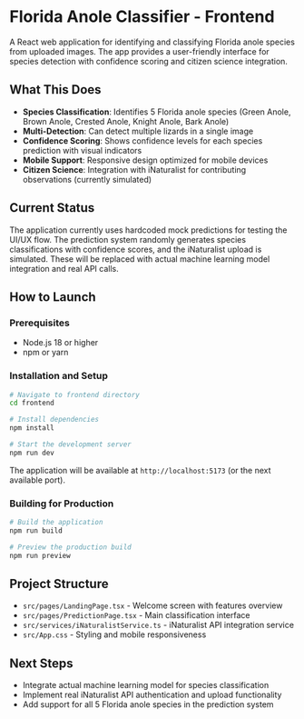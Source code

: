 # Florida Anole Classifier - Frontend

A React web application for identifying and classifying Florida anole species from uploaded images. The app provides a user-friendly interface for species detection with confidence scoring and citizen science integration.

## What This Does

- **Species Classification**: Identifies 5 Florida anole species (Green Anole, Brown Anole, Crested Anole, Knight Anole, Bark Anole)
- **Multi-Detection**: Can detect multiple lizards in a single image
- **Confidence Scoring**: Shows confidence levels for each species prediction with visual indicators
- **Mobile Support**: Responsive design optimized for mobile devices
- **Citizen Science**: Integration with iNaturalist for contributing observations (currently simulated)

## Current Status

The application currently uses hardcoded mock predictions for testing the UI/UX flow. The prediction system randomly generates species classifications with confidence scores, and the iNaturalist upload is simulated. These will be replaced with actual machine learning model integration and real API calls.

## How to Launch

### Prerequisites
- Node.js 18 or higher
- npm or yarn

### Installation and Setup
```bash
# Navigate to frontend directory
cd frontend

# Install dependencies
npm install

# Start the development server
npm run dev
```

The application will be available at `http://localhost:5173` (or the next available port).

### Building for Production
```bash
# Build the application
npm run build

# Preview the production build
npm run preview
```

## Project Structure

- `src/pages/LandingPage.tsx` - Welcome screen with features overview
- `src/pages/PredictionPage.tsx` - Main classification interface
- `src/services/iNaturalistService.ts` - iNaturalist API integration service
- `src/App.css` - Styling and mobile responsiveness

## Next Steps

- Integrate actual machine learning model for species classification
- Implement real iNaturalist API authentication and upload functionality
- Add support for all 5 Florida anole species in the prediction system
